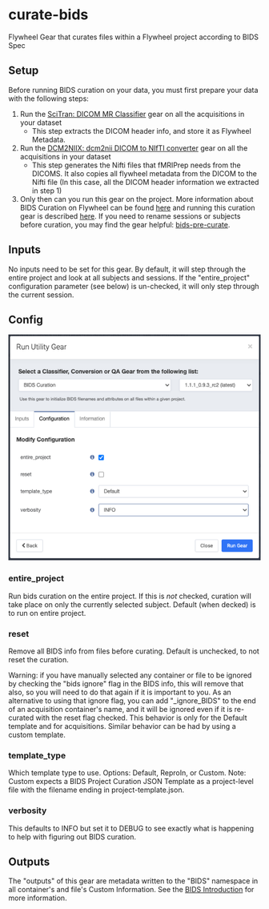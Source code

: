 # curate-bids
Flywheel Gear that curates files within a Flywheel project according to BIDS Spec

## Setup
Before running BIDS curation on your data, you must first prepare your data with the following steps:
1. Run the [SciTran: DICOM MR Classifier](https://github.com/scitran-apps/dicom-mr-classifier) gear on all the acquisitions in your dataset
    * This step extracts the DICOM header info, and store it as Flywheel Metadata.
1. Run the [DCM2NIIX: dcm2nii DICOM to NIfTI converter](https://github.com/flywheel-apps/dcm2niix) gear on all the acquisitions in your dataset
    * This step generates the Nifti files that fMRIPrep needs from the DICOMS.  It also copies all flywheel metadata from the DICOM to the Nifti file (In this case, all the DICOM header information we extracted in step 1)
1. Only then can you run this gear on the project.  More information about BIDS Curation on Flywheel can be found [here](https://docs.flywheel.io/hc/en-us/articles/360008162154-BIDS-Overview) and running this curation gear is described [here](https://docs.flywheel.io/hc/en-us/articles/360009218434-BIDS-Curation-Gear).  If you need to rename sessions or subjects before curation, you may find the gear helpful: [bids-pre-curate](https://github.com/flywheel-apps/bids-pre-curate).

## Inputs

No inputs need to be set for this gear.  By default, it will step through the entire project and look at all subjects and sessions.  If the "entire_project" configuration parameter (see below) is un-checked, it will only step through the current session.

## Config

![Inputs](README_img/Configuration.png)

### entire_project

Run bids curation on the entire project.  If this is *not* checked, curation will take place on only the currently selected subject.  Default (when decked) is to run on entire project.

### reset

Remove all BIDS info from files before curating.  Default is unchecked, to not reset the curation.

Warning: if you have manually selected any container or file to be ignored by checking the "bids ignore" flag in the BIDS info, this will remove that also, so you will need to do that again if it is important to you.  As an alternative to using that ignore flag, you can add "_ignore_BIDS" to the end of an acquisition container's name, and it will be ignored even if it is re-curated with the reset flag checked.  This behavior is only for the Default template and for acquisitions.  Similar behavior can be had by using a custom template.

### template_type

Which template type to use. Options: Default, ReproIn, or Custom. Note: Custom expects a BIDS Project Curation JSON Template as a project-level file with the filename ending in project-template.json.

### verbosity

This defaults to INFO but set it to DEBUG to see exactly what is happening to help with figuring out BIDS curation.

## Outputs

The "outputs" of this gear are metadata written to the "BIDS" namespace in all container's and file's Custom Information.  See the [BIDS Introduction](https://docs.flywheel.io/hc/en-us/articles/360008162154-BIDS-Overview) for more information.
